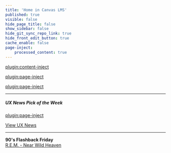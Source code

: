 ```yaml
---
title: 'Home in Canvas LMS'
published: true
visible: false
hide_page_title: false
show_sidebar: false
hide_git_sync_repo_link: true
hide_front_edit_button: true
cache_enable: false
page-inject:
    processed_content: true
---
```


[plugin:content-inject](/203/home/_reminders)

[plugin:page-inject](/203/home/_office-hours)

[plugin:page-inject](/203/home/_preparations)

<hr>

##### UX News Pick of the Week
[plugin:page-inject](/203/ux-news-pick-of-the-week)

[View UX News](https://canvas.sfu.ca/courses/56304/external_tools/14728)

<hr>

**90's Flashback Friday**  
[R.E.M. - Near Wild Heaven](https://www.youtube.com/watch?v=oC7er_6dpsI)
